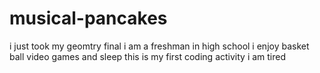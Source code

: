 # musical-pancakes
i just took my geomtry final 
i am a freshman in high school
i enjoy basket ball video games and sleep
this is my first coding activity
i am tired
